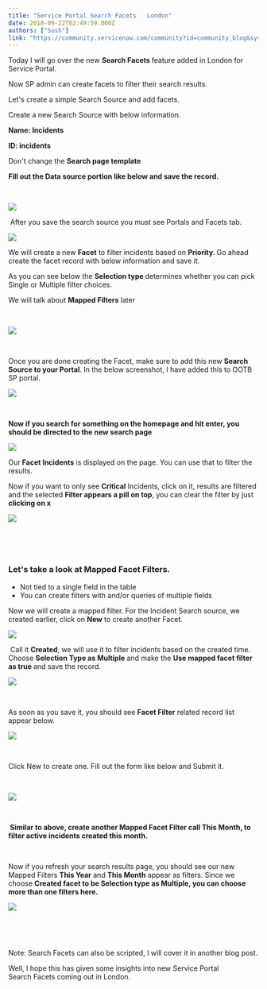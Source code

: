 ```yaml
---
title: "Service Portal Search Facets   London"
date: 2018-09-22T02:49:59.000Z
authors: ["Sush"]
link: "https://community.servicenow.com/community?id=community_blog&sys_id=483fcf73dbe4a348200f0b55ca9619b9"
---
```

<p>Today I will go over the new <strong>Search Facets </strong>feature added in London for Service Portal.</p>
<p>Now SP admin can create facets to filter their search results.</p>
<p>Let&#39;s create a simple Search Source and add facets. </p>
<p>Create a new Search Source with below information.</p>
<p><strong>Name: Incidents</strong></p>
<p><strong>ID: incidents</strong></p>
<p>Don&#39;t change the <strong>Search page template</strong></p>
<p><strong>Fill out the Data source portion like below and save the record.</strong></p>
<p> </p>
<p><img src="62c7dbf3dba8a348200f0b55ca961909.iix" /></p>
<p> After you save the search source you must see Portals and Facets tab.</p>
<p><img src="2d28df37dba8a348200f0b55ca9619e5.iix" /></p>
<p>We will create a new <strong>Facet</strong> to filter incidents based on <strong>Priority. </strong>Go ahead create the facet record with below information and save it. </p>
<p>As you can see below the <strong>Selection type </strong>determines whether you can pick Single or Multiple filter choices.</p>
<p>We will talk about <strong>Mapped Filters</strong> later  </p>
<p> </p>
<p><img src="f9ff1f77db2ca348200f0b55ca9619c0.iix" /></p>
<p> </p>
<p>Once you are done creating the Facet, make sure to add this new <strong>Search Source to your Portal</strong>. In the below screenshot, I have added this to OOTB SP portal. </p>
<p><img src="205a937fdba8a348200f0b55ca961982.iix" /></p>
<p> </p>
<p><strong>Now if you search for something on the homepage and hit enter, you should be directed to the new search page</strong></p>
<p><img src="1f0fd7b3db2ca348200f0b55ca961982.iix" /></p>
<p>Our<strong> Facet Incidents</strong> is displayed on the page. You can use that to filter the results.  </p>
<p>Now if you want to only see <strong>Critical</strong> Incidents, click on it, results are filtered and the selected <strong>Filter appears a pill on top</strong>, you can clear the filter by just <strong>clicking on x</strong></p>
<p><img src="0751efbbdb2ca348200f0b55ca961985.iix" /></p>
<p> </p>
<p> </p>
<h3>Let&#39;s take a look at Mapped Facet Filters. </h3>
<ul><li>Not tied to a single field in the table</li><li>You can create filters with and/or queries of multiple fields</li></ul>
<p>Now we will create a mapped filter. For the Incident Search source, we created earlier, click on <strong>New</strong> to create another Facet.</p>
<p><img src="eca2e333db6ca348200f0b55ca9619ad.iix" /></p>
<p> Call it <strong>Created</strong>, we will use it to filter incidents based on the created time. Choose <strong>Selection Type as Multiple</strong> and make the <strong>Use mapped facet filter as true </strong>and save the record.</p>
<p><strong><img src="99a36ff3db6ca348200f0b55ca96192c.iix" /></strong></p>
<p> </p>
<p>As soon as you save it, you should see <strong>Facet Filter</strong> related record list appear below.</p>
<p><img src="87f3af37db6ca348200f0b55ca9619c2.iix" /></p>
<p> </p>
<p>Click New to create one. Fill out the form like below and Submit it.</p>
<p> </p>
<p><img src="787423f7db6ca348200f0b55ca961958.iix" /></p>
<p> </p>
<p><strong> Similar to above, create another Mapped Facet Filter call This Month, to filter active incidents created this month.</strong></p>
<p> </p>
<p>Now if you refresh your search results page, you should see our new Mapped Filters <strong>This Year</strong> and <strong>This Month</strong> appear as filters. Since we choose <strong>Created facet to be Selection type as Multiple, you can choose more than one filters here.</strong></p>
<p><img src="9d6523bbdb6ca348200f0b55ca961907.iix" /></p>
<p> </p>
<p> </p>
<p>Note: Search Facets can also be scripted, I will cover it in another blog post.</p>
<p>Well, I hope this has given some insights into new Service Portal Search Facets coming out in London. </p>